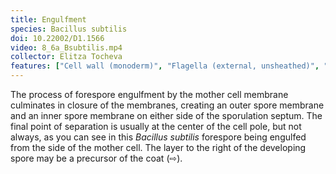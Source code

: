 ```yaml
---
title: Engulfment
species: Bacillus subtilis 
doi: 10.22002/D1.1566
video: 8_6a_Bsubtilis.mp4
collector: Elitza Tocheva
features: ["Cell wall (monoderm)", "Flagella (external, unsheathed)", "Membrane (monoderm)", "Ribosomes", "Sporulation septum", "Unidentified structures"]
---
```


The process of forespore engulfment by the mother cell membrane culminates in closure of the membranes, creating an outer spore membrane and an inner spore membrane on either side of the sporulation septum. The final point of separation is usually at the center of the cell pole, but not always, as you can see in this *Bacillus subtilis* forespore being engulfed from the side of the mother cell. The layer to the right of the developing spore may be a precursor of the coat (⇨).

